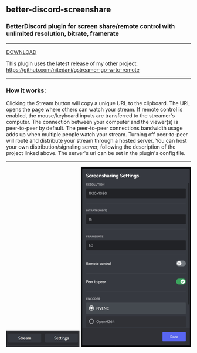 <h2>better-discord-screenshare</h2>
<h3>BetterDiscord plugin for screen share/remote control with unlimited resolution, bitrate, framerate</h3>
<hr/>

[DOWNLOAD](https://raw.githubusercontent.com/nitedani/better-discord-screenshare/main/apps/screensharing/dist/Screensharing.plugin.js)


This plugin uses the latest release of my other project: https://github.com/nitedani/gstreamer-go-wrtc-remote
<hr/>

<h3>How it works:</h3>



Clicking the Stream button will copy a unique URL to the clipboard. The URL opens the page where others can watch your stream. If remote control is enabled, the mouse/keyboard inputs are transferred to the streamer's computer. The connection between your computer and the viewer(s) is peer-to-peer by default. The peer-to-peer connections bandwidth usage adds up when multiple people watch your stream. Turning off peer-to-peer will route and distribute your stream through a hosted server. You can host your own distribution/signaling server, following the description of the project linked above. The server's url can be set in the plugin's config file.
<hr/>
<img src="docs/images/buttons.jpg" alt="drawing" width="200"/>

<img src="docs/images/settings.jpg" alt="drawing" width="300"/>




